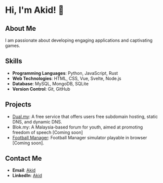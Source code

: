 # Hi, I'm Akid! 👋

## About Me
I am passionate about developing engaging applications and captivating games.


## Skills
- **Programming Languages**: Python, JavaScript, Rust
- **Web Technologies**: HTML, CSS, Vue, Svelte, Node.js
- **Database**: MySQL, MongoDB, SQLite
- **Version Control**: Git, GitHub

## Projects
- [Dual.my](https://dual.my/): A free service that offers users free subdomain hosting, static DNS, and dynamic DNS.
- Blok.my: A Malaysia-based forum for youth, aimed at promoting freedom of speech [Coming soon]
- [Football Manager](https://github.com/DennisKidman/football-man): Football Manager simulator playable in browser [Coming soon].


## Contact Me
- **Email**: [Akid](mailto:affianakid@gmail.com)
- **LinkedIn**: [Akid](https://my.linkedin.com/in/akid-affian-507188186?original_referer=https%3A%2F%2Fwww.google.com%2F)
